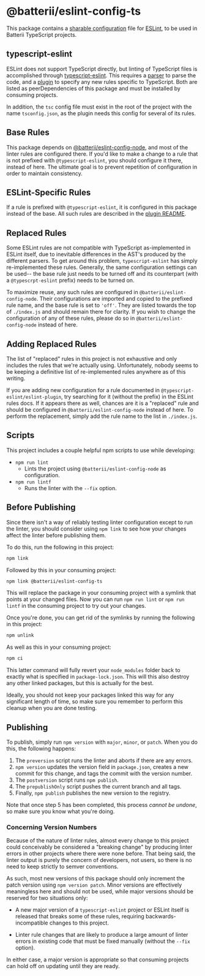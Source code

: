 # @batterii/eslint-config-ts

This package contains a
[sharable configuration](https://eslint.org/docs/developer-guide/shareable-configs)
file for [ESLint](https://eslint.org/), to be used in Batterii TypeScript
projects.


## typescript-eslint

ESLint does not support TypeScript directly, but linting of TypeScript files is
accomplished through
[typescript-eslint](https://github.com/typescript-eslint/typescript-eslint).
This requires a
[parser](https://www.npmjs.com/package/@typescript-eslint/parser) to parse the
code, and a
[plugin](https://www.npmjs.com/package/@typescript-eslint/eslint-plugin) to
specify any new rules specific to TypeScript. Both are listed as
peerDependencies of this package and must be installed by consuming projects.

In addition, the `tsc` config file must exist in the root of the project with
the name `tsconfig.json`, as the plugin needs this config for several of its
rules.


## Base Rules

This package depends on
[@batterii/eslint-config-node](https://www.npmjs.com/package/@batterii/eslint-config-node),
and most of the linter rules are configured there. If you'd like to make a
change to a rule that is not prefixed with `@typescript-eslint`, you should
configure it there, instead of here. The ultimate goal is to prevent repetition
of configuration in order to maintain consistency.


## ESLint-Specific Rules

If a rule is prefixed with `@typescript-eslint`, it is configured in this
package instead of the base. All such rules are described in the
[plugin README](https://www.npmjs.com/package/@typescript-eslint/eslint-plugin#supported-rules).


## Replaced Rules

Some ESLint rules are not compatible with TypeScript as-implemented in ESLint
itself, due to inevitable differences in the AST's produced by the different
parsers. To get around this problem, `typescript-eslint` has simply
re-implemented these rules. Generally, the same configuration settings can be
used-- the base rule just needs to be turned off and its counterpart (with a
`@typescrpt-eslint` prefix) needs to be turned on.

To maximize reuse, any such rules are configured in
`@batterii/eslint-config-node`. Their configurations are imported and copied to
the prefixed rule name, and the base rule is set to `'off'`. They are listed
towards the top of `./index.js` and should remain there for clarity. If you wish
to change the configuration of any of these rules, please do so in
`@batterii/eslint-config-node` instead of here.


## Adding Replaced Rules

The list of "replaced" rules in this project is not exhaustive and only includes
the rules that we're actually using. Unfortunately, nobody seems to be keeping a
definitive list of re-implemented rules anywhere as of this writing.

If you are adding new configuration for a rule documented in
`@typescript-eslint/eslint-plugin`, try searching for it (without the prefix)
in the ESLint rules docs. If it appears there as well, chances are it is a
"replaced" rule and should be configured in `@batterii/eslint-config-node`
instead of here. To perform the replacement, simply add the rule name to the
list in `./index.js`.


## Scripts

This project includes a couple helpful npm scripts to use while developing:

- `npm run lint`
	- Lints the project using `@batterii/eslint-config-node` as configuration.
- `npm run lintf`
	- Runs the linter with the `--fix` option.


## Before Publishing

Since there isn't a way of reliably testing linter configuration except to
run the linter, you should consider using `npm link` to see how your changes
affect the linter before publishing them.

To do this, run the following in this project:

```sh
npm link
```

Followed by this in your consuming project:

```sh
npm link @batterii/eslint-config-ts
```

This will replace the package in your consuming project with a symlink that
points at your changed files. Now you can run `npm run lint` or `npm run lintf`
in the consuming project to try out your changes.

Once you're done, you can get rid of the symlinks by running the following
in this project:

```sh
npm unlink
```

As well as this in your consuming project:

```sh
npm ci
```

This latter command will fully revert your `node_modules` folder back to exactly
what is specified in `package-lock.json`. This will this also destroy any other
linked packages, but this is actually for the best.

Ideally, you should not keep your packages linked this way for any significant
length of time, so make sure you remember to perform this cleanup when you are
done testing.


## Publishing

To publish, simply run `npm version` with `major`, `minor`, or `patch`. When
you do this, the following happens:

1. The `preversion` script runs the linter and aborts if there are any errors.
2. `npm version` updates the version field in `package.json`, creates a new
   commit for this change, and tags the commit with the version number.
3. The `postversion` script runs `npm publish`.
4. The `prepublishOnly` script pushes the current branch and all tags.
5. Finally, `npm publish` publishes the new version to the registry.

Note that once step 5 has been completed, this process *cannot be undone*, so
make sure you know what you're doing.


### Concerning Version Numbers

Because of the nature of linter rules, almost every change to this project
could conceivably be considered a "breaking change" by producing linter
errors in other projects where there were none before. That being said, the
linter output is purely the concern of developers, not users, so there is no
need to keep strictly to semver conventions.

As such, most new versions of this package should only increment the patch
version using `npm version patch`. Minor versions are effectively meaningless
here and should not be used, while major versions should be reserved for two
situations only:

- A new major version of a `typescript-eslint` project or ESLint itself is
  released that breaks some of these rules, requiring backwards-incompatible
  changes to this project.

- Linter rule changes that are likely to produce a large amount of linter errors
  in existing code that must be fixed manually (without the `--fix` option).

In either case, a major version is appropriate so that consuming projects can
hold off on updating until they are ready.
